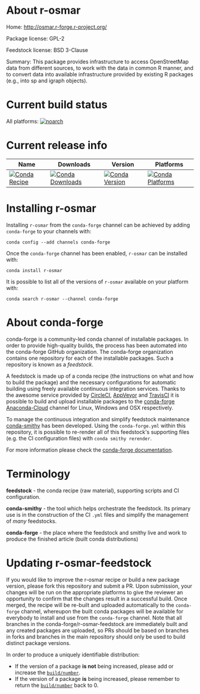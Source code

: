 About r-osmar
=============

Home: http://osmar.r-forge.r-project.org/

Package license: GPL-2

Feedstock license: BSD 3-Clause

Summary: This package provides infrastructure to access OpenStreetMap data from different sources, to work with the data in common R manner, and to convert data into available infrastructure provided by existing R packages (e.g., into sp and igraph objects).



Current build status
====================

All platforms:
[![noarch](https://img.shields.io/circleci/project/github/conda-forge/r-osmar-feedstock/master.svg?label=noarch)](https://circleci.com/gh/conda-forge/r-osmar-feedstock)

Current release info
====================

| Name | Downloads | Version | Platforms |
| --- | --- | --- | --- |
| [![Conda Recipe](https://img.shields.io/badge/recipe-r--osmar-green.svg)](https://anaconda.org/conda-forge/r-osmar) | [![Conda Downloads](https://img.shields.io/conda/dn/conda-forge/r-osmar.svg)](https://anaconda.org/conda-forge/r-osmar) | [![Conda Version](https://img.shields.io/conda/vn/conda-forge/r-osmar.svg)](https://anaconda.org/conda-forge/r-osmar) | [![Conda Platforms](https://img.shields.io/conda/pn/conda-forge/r-osmar.svg)](https://anaconda.org/conda-forge/r-osmar) |

Installing r-osmar
==================

Installing `r-osmar` from the `conda-forge` channel can be achieved by adding `conda-forge` to your channels with:

```
conda config --add channels conda-forge
```

Once the `conda-forge` channel has been enabled, `r-osmar` can be installed with:

```
conda install r-osmar
```

It is possible to list all of the versions of `r-osmar` available on your platform with:

```
conda search r-osmar --channel conda-forge
```


About conda-forge
=================

conda-forge is a community-led conda channel of installable packages.
In order to provide high-quality builds, the process has been automated into the
conda-forge GitHub organization. The conda-forge organization contains one repository
for each of the installable packages. Such a repository is known as a *feedstock*.

A feedstock is made up of a conda recipe (the instructions on what and how to build
the package) and the necessary configurations for automatic building using freely
available continuous integration services. Thanks to the awesome service provided by
[CircleCI](https://circleci.com/), [AppVeyor](https://www.appveyor.com/)
and [TravisCI](https://travis-ci.org/) it is possible to build and upload installable
packages to the [conda-forge](https://anaconda.org/conda-forge)
[Anaconda-Cloud](https://anaconda.org/) channel for Linux, Windows and OSX respectively.

To manage the continuous integration and simplify feedstock maintenance
[conda-smithy](https://github.com/conda-forge/conda-smithy) has been developed.
Using the ``conda-forge.yml`` within this repository, it is possible to re-render all of
this feedstock's supporting files (e.g. the CI configuration files) with ``conda smithy rerender``.

For more information please check the [conda-forge documentation](https://conda-forge.org/docs/).

Terminology
===========

**feedstock** - the conda recipe (raw material), supporting scripts and CI configuration.

**conda-smithy** - the tool which helps orchestrate the feedstock.
                   Its primary use is in the construction of the CI ``.yml`` files
                   and simplify the management of *many* feedstocks.

**conda-forge** - the place where the feedstock and smithy live and work to
                  produce the finished article (built conda distributions)


Updating r-osmar-feedstock
==========================

If you would like to improve the r-osmar recipe or build a new
package version, please fork this repository and submit a PR. Upon submission,
your changes will be run on the appropriate platforms to give the reviewer an
opportunity to confirm that the changes result in a successful build. Once
merged, the recipe will be re-built and uploaded automatically to the
`conda-forge` channel, whereupon the built conda packages will be available for
everybody to install and use from the `conda-forge` channel.
Note that all branches in the conda-forge/r-osmar-feedstock are
immediately built and any created packages are uploaded, so PRs should be based
on branches in forks and branches in the main repository should only be used to
build distinct package versions.

In order to produce a uniquely identifiable distribution:
 * If the version of a package **is not** being increased, please add or increase
   the [``build/number``](https://conda.io/docs/user-guide/tasks/build-packages/define-metadata.html#build-number-and-string).
 * If the version of a package **is** being increased, please remember to return
   the [``build/number``](https://conda.io/docs/user-guide/tasks/build-packages/define-metadata.html#build-number-and-string)
   back to 0.
